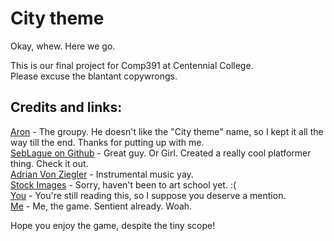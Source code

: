 # City theme
Okay, whew. Here we go.  
  
This is our final project for Comp391 at Centennial College.  
Please excuse the blantant copywrongs.  
  
## Credits and links:
[Aron](https://github.com/deruip) - The groupy. He doesn't like the "City theme" name, so I kept it all the way till the end. Thanks for putting up with me.  
[SebLague on Github](https://github.com/SebLague) - Great guy. Or Girl. Created a really cool platformer thing. Check it out.  
[Adrian Von Ziegler](https://www.youtube.com/watch?v=KYMecO7zZ1g) - Instrumental music yay.  
[Stock Images](https://images.google.com/) - Sorry, haven't been to art school yet. :(  
[You](http://ncase.me/door/) - You're still reading this, so I suppose you deserve a mention.  
[Me](https://github.com/AbbyNode/City_theme) - Me, the game. Sentient already. Woah.  
  
Hope you enjoy the game, despite the tiny scope!  
